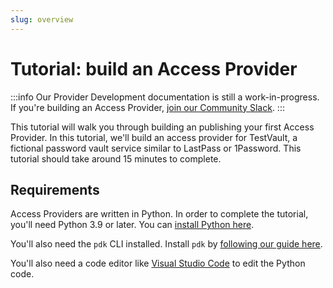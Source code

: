```yaml
---
slug: overview
---
```


# Tutorial: build an Access Provider

:::info
Our Provider Development documentation is still a work-in-progress. If you're building an Access Provider, [join our Community Slack](https://join.slack.com/t/commonfatecommunity/shared_invite/zt-q4m96ypu-_gYlRWD3k5rIsaSsqP7QMg).
:::

This tutorial will walk you through building an publishing your first Access Provider. In this tutorial, we'll build an access provider for TestVault, a fictional password vault service similar to LastPass or 1Password. This tutorial should take around 15 minutes to complete.

## Requirements

Access Providers are written in Python. In order to complete the tutorial, you'll need Python 3.9 or later. You can [install Python here](https://www.python.org/downloads/).

You'll also need the `pdk` CLI installed. Install `pdk` by [following our guide here](/glide/provider-development/install-pdk).

You'll also need a code editor like [Visual Studio Code](https://code.visualstudio.com/) to edit the Python code.
